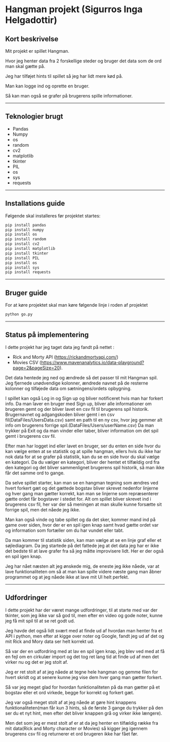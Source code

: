 # Hangman projekt (Sigurros Inga Helgadottir)

## Kort beskrivelse

Mit projekt er spillet Hangman.

Hvor jeg henter data fra 2 forskellige steder og bruger det data som de ord man skal gætte på.

Jeg har tilføjet hints til spillet så jeg har lidt mere kød på.

Man kan logge ind og oprette en bruger.

Så kan man også se grafer på brugerens spille informationer.

---

## Teknologier brugt

- Pandas
- Numpy
- os
- random
- cv2
- matplotlib
- tkinter
- PIL
- os
- sys
- requests

---

## Installations guide

Følgende skal installeres før projektet startes:

```python
pip install pandas
pip install numpy
pip install os
pip install random
pip install cv2
pip install matplotlib
pip install tkinter
pip install PIL
pip install os
pip install sys
pip install requests
```

---

## Bruger guide

For at køre projektet skal man køre følgende linje i roden af projektet

```python
python go.py
```

---

## Status på implementering

I dette projekt har jeg taget data jeg fandt på nettet :

- Rick and Morty API (https://rickandmortyapi.com/)
- Movies CSV (https://www.mavenanalytics.io/data-playground?page=2&pageSize=20).

Det data hentede jeg ned og ændrede så det passer til mit Hangman spil. Jeg fjernede unødvendige kolonner, ændrede navnet på de resterne kolonner og tilføjede data om sætningens/ordets opbygning.

I spillet kan også Log in og Sign up og bliver notificeret hvis man har forkert info.
Da man laver en bruger med Sign up, bliver alle informationer om brugeren gemt og der bliver lavet en csv fil til brugerens spil historik.
Brugernavnet og adgangskoden bliver gemt i en csv fil(DataFiles/UsersData.csv) samt en path til en ny csv, hvor jeg gemmer alt info om brugerens forrige spil.(DataFiles/Users/userName.csv)
Da man trykker på Exit og da man vinder eller taber, bliver information om det spil gemt i brugerens csv fil.

Efter man har logget ind eller lavet en bruger, ser du enten en side hvor du kan vælge enten at se statistik og at spille hangman, ellers hvis du ikke har nok data for at se grafer på statistik, kan du se en side hvor du skal vælge en kategori.
Da du vælger en kategori, bliver der hentet et tilfældig ord fra den kategori og det bliver sammenlignet brugerens spil historik, så man ikke får det samme ord to gange.

Da selve spillet starter, kan man se en hangman tegning som ændres ved hvert forkert gæt og det gættede bogstav bliver skrevet nedenfor linjerne og hver gang man gætter korrekt, kan man se linjerne som repræsenterer gætte ordet får bogstaver i stedet for.
Alt om spillet bliver skrevet ind i brugerens csv fil, her var der så meningen at man skulle kunne forsætte sit forrige spil, men det nåede jeg ikke.

Man kan også vinde og tabe spillet og da det sker, kommer mand ind på game over siden, hvor der er en spil igen knap samt hvad gætte ordet var og information som fortæller om du har vundet eller tabt.

Da man kommer til statistik siden, kan man vælge at se en linje graf eller et søjlediagram. Da jeg startede på det fattede jeg at det data jeg har er ikke det bedste til at lave grafer fra så jeg måtte improvisere lidt. Her er der også en spil igen knap.

Jeg har nået næsten alt jeg ønskede mig, de eneste jeg ikke nåede, var at lave funktionaliteten om så at man kan spille videre næste gang man åbner programmet og at jeg nåede ikke at lave mit UI helt perfekt.

---

## Udfordringer

I dette projekt har der været mange udfordringer, til at starte med var der tkinter, som jeg ikke var så god til, men efter en video og gode noter, kunne jeg få mit spil til at se ret godt ud.

Jeg havde det også lidt svært med at finde ud af hvordan man henter fra et API i python, men efter at kigge over noter og Google, fandt jeg ud af det og mit Rick and Mory data ser helt korrekt ud.

Så var der en udfordring med at lav en spil igen knap, jeg blev ved med at få en fejl om en cirkulær import og det tog ret lang tid at finde ud af men det virker nu og det er jeg stolt af.

Jeg er ret stolt af at jeg nåede at tegne hele hangman og gemme filen for hvert skridt og at senere kunne jeg vise dem hver gang man gætter forkert.

Så var jeg meget glad for hvordan funktionaliteten på da man gætter på et bogstav eller et ord virkede, begge for korrekt og forkert gæt.

Jeg var også meget stolt af at jeg nåede at gøre hint knappens funktionaliteten(man får kun 3 hints, så de første 3 gange du trykker på den ser du et nyt hint, men efter det bliver knappen grå og virker ikke længere).

Men det som jeg er mest stolt af er at da jeg henter en tilfældig række fra mit data(Rick and Morty character or Movies) så kigger jeg igennem brugerens csv fil og returnerer et ord brugeren ikke har fået før.

